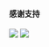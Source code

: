 #### 感谢支持

<img src="https://gitee.com/yibei333/images/raw/main/data/wechat.jpg">

<img src="https://gitee.com/yibei333/images/raw/main/data/alipay.jpg">
